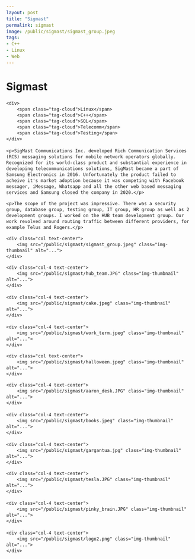 ```yaml
---
layout: post
title: "Sigmast"
permalink: sigmast
image: /public/sigmast/sigmast_group.jpeg
tags:
- C++
- Linux
- Web
---
```

<div class="row align-items-center pb-3">
    <h1>Sigmast</h1>

    <div>
        <span class="tag-cloud">Linux</span>
        <span class="tag-cloud">C++</span>
        <span class="tag-cloud">SQL</span>
        <span class="tag-cloud">Telecomm</span>
        <span class="tag-cloud">Testing</span>
    </div>

    <p>SigMast Communications Inc. developed Rich Communication Services (RCS) messaging solutions for mobile network operators globally. Recognized for its world-class product and substantial experience in developing telecommunications solutions, SigMast became a part of Samsung Electronics in 2016. Unfortunately the product failed to acheive it's market adoption because it was competing with Facebook messager, iMessage, Whatsapp and all the other web based messaging services and Samsung closed the company in 2020.</p>

</div>

<div class="row align-items-center pb-3">

    <p>The scope of the project was impressive. There was a security group, database group, testing group, IT group, HR group as well as 2 development groups. I worked on the HUB team development group. Our work revolved around routing traffic between different providers, for example Telus and Rogers.</p>

</div>

<div class="row align-items-center pb-3">

	<div class="col text-center">
		<img src="/public/sigmast/sigmast_group.jpeg" class="img-thumbnail" alt="...">
	</div>

</div>

<div class="row align-items-center pb-3">

	<div class="col-4 text-center">
		<img src="/public/sigmast/hub_team.JPG" class="img-thumbnail" alt="...">
	</div>

    <div class="col-4 text-center">
		<img src="/public/sigmast/cake.jpeg" class="img-thumbnail" alt="...">
	</div>

    <div class="col-4 text-center">
		<img src="/public/sigmast/work_term.jpeg" class="img-thumbnail" alt="...">
	</div>

</div>

<div class="row align-items-center pb-3">

	<div class="col text-center">
		<img src="/public/sigmast/halloween.jpeg" class="img-thumbnail" alt="...">
	</div>

</div>

<div class="row align-items-center pb-3">

	<div class="col-4 text-center">
		<img src="/public/sigmast/aaron_desk.JPG" class="img-thumbnail" alt="...">
	</div>

    <div class="col-4 text-center">
		<img src="/public/sigmast/books.jpeg" class="img-thumbnail" alt="...">
	</div>

    <div class="col-4 text-center">
		<img src="/public/sigmast/gargantua.jpg" class="img-thumbnail" alt="...">
	</div>

</div>

<div class="row align-items-center pb-3">

	<div class="col-4 text-center">
		<img src="/public/sigmast/tesla.JPG" class="img-thumbnail" alt="...">
	</div>

    <div class="col-4 text-center">
		<img src="/public/sigmast/pinky_brain.JPG" class="img-thumbnail" alt="...">
	</div>

    <div class="col-4 text-center">
		<img src="/public/sigmast/logo2.png" class="img-thumbnail" alt="...">
	</div>

</div>